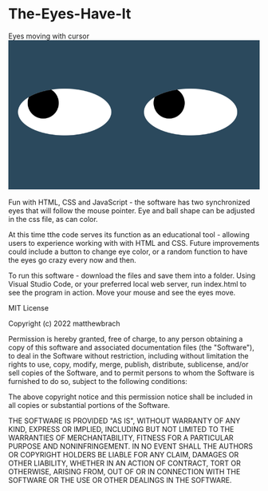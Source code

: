 # The-Eyes-Have-It
Eyes moving with cursor
![lookout](eyes.png)

Fun with HTML, CSS and JavaScript - the software has two synchronized eyes that will follow the mouse pointer. Eye and ball shape can be adjusted in the css file, as can color. 


At this time tthe code serves its function as an educational tool - allowing users to experience working with with HTML and CSS. Future improvements could include a button to change eye color, or a random function to have the eyes go crazy every now and then.

To run this software - download the files and save them into a folder. Using Visual Studio Code, or your preferred local web server, run index.html to see the program in action. Move your mouse and see the eyes move.

MIT License

Copyright (c) 2022 matthewbrach

Permission is hereby granted, free of charge, to any person obtaining a copy of this software and associated documentation files (the "Software"), to deal in the Software without restriction, including without limitation the rights to use, copy, modify, merge, publish, distribute, sublicense, and/or sell copies of the Software, and to permit persons to whom the Software is furnished to do so, subject to the following conditions:

The above copyright notice and this permission notice shall be included in all copies or substantial portions of the Software.

THE SOFTWARE IS PROVIDED "AS IS", WITHOUT WARRANTY OF ANY KIND, EXPRESS OR IMPLIED, INCLUDING BUT NOT LIMITED TO THE WARRANTIES OF MERCHANTABILITY, FITNESS FOR A PARTICULAR PURPOSE AND NONINFRINGEMENT. IN NO EVENT SHALL THE AUTHORS OR COPYRIGHT HOLDERS BE LIABLE FOR ANY CLAIM, DAMAGES OR OTHER LIABILITY, WHETHER IN AN ACTION OF CONTRACT, TORT OR OTHERWISE, ARISING FROM, OUT OF OR IN CONNECTION WITH THE SOFTWARE OR THE USE OR OTHER DEALINGS IN THE SOFTWARE.

